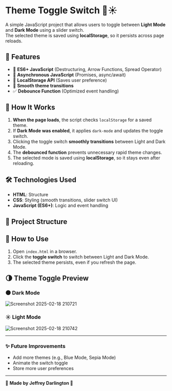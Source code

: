 # Theme Toggle Switch 🌙☀️  

A simple JavaScript project that allows users to toggle between **Light Mode** and **Dark Mode** using a slider switch.  
The selected theme is saved using **localStorage**, so it persists across page reloads.  

## 📌 Features
- 🔄 **ES6+ JavaScript** (Destructuring, Arrow Functions, Spread Operator)  
- 🚀 **Asynchronous JavaScript** (Promises, async/await)  
- 💾 **LocalStorage API** (Saves user preference)  
- 🎨 **Smooth theme transitions**  
- ✅ **Debounce Function** (Optimized event handling)  

## 🎯 How It Works
1. **When the page loads**, the script checks `localStorage` for a saved theme.  
2. If **Dark Mode was enabled**, it applies `dark-mode` and updates the toggle switch.  
3. Clicking the toggle switch **smoothly transitions** between Light and Dark Mode.  
4. The **debounced function** prevents unnecessary rapid theme changes.  
5. The selected mode is saved using **localStorage**, so it stays even after reloading.  

## 🛠️ Technologies Used
- **HTML**: Structure  
- **CSS**: Styling (smooth transitions, slider switch UI)  
- **JavaScript (ES6+)**: Logic and event handling  

## 📂 Project Structure


## 🚀 How to Use
1. Open `index.html` in a browser.  
2. Click the **toggle switch** to switch between Light and Dark Mode.  
3. The selected theme persists, even if you refresh the page.  

## 🌗 Theme Toggle Preview

### 🌑 Dark Mode
![Screenshot 2025-02-18 210721](https://github.com/user-attachments/assets/2903b961-100d-4e93-ae46-3606cd17f586)

### ☀️ Light Mode
![Screenshot 2025-02-18 210742](https://github.com/user-attachments/assets/ac60968a-8aa7-4d9b-916b-12bd4e3e7bf6)

---

### ✨ Future Improvements
- Add more themes (e.g., Blue Mode, Sepia Mode)  
- Animate the switch toggle  
- Store more user preferences  

---

🔗 **Made by Jeffrey Darlington 🥶**  
